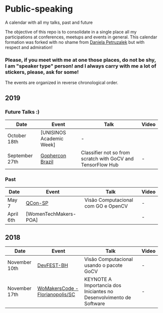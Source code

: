# Public-speaking
A calendar with all my talks, past and future

The objective of this repo is to consolidate in a single place all my participations at conferences, meetups and events in general.
This calendar formation was forked with no shame from [Daniela Petruzalek](https://github.com/danicat) but with respect and admiration! 

### Please, if you meet with me at one those places, do not be shy, I am "speaker type" person! and I always carry with me a lot of stickers, please, ask for some!

The events are organized in reverse chronological order.

## 2019

### Future Talks :)

| Date      | Event          | Talk | Video |
|-----------|----------------|------|-------|
| October 18th  | [UNISINOS Academic Week] | - |
| September 27th | [Gophercon Brazil](http://2019.gopherconbr.org/en/) | Classifier not so from scratch with GoCV and TensorFlow Hub | - |


### Past

| Date     | Event          | Talk | Video |
|----------|----------------|------|-------|
| May 7   | [QCon-SP](https://qconsp.com/speakers/sp2019) | Visão Computacional com GO e OpenCV | - |
| April 6th | [WomenTechMakers-POA] |  | - |

 
## 2018


| Date     | Event          | Talk | Video |
|----------|----------------|------|-------|
| November 10th   | [DevFEST-BH](https://www.devfestbh.com/) | Visão Computacional usando o pacote GoCV | - |
| November 17th | [WoMakersCode - Florianopolis/SC](https://www.sympla.com.br/womakerscode-summit-florianopolis__366881) |KEYNOTE A Importancia dos Iniciantes no Desenvolvimento de Software  | - |







